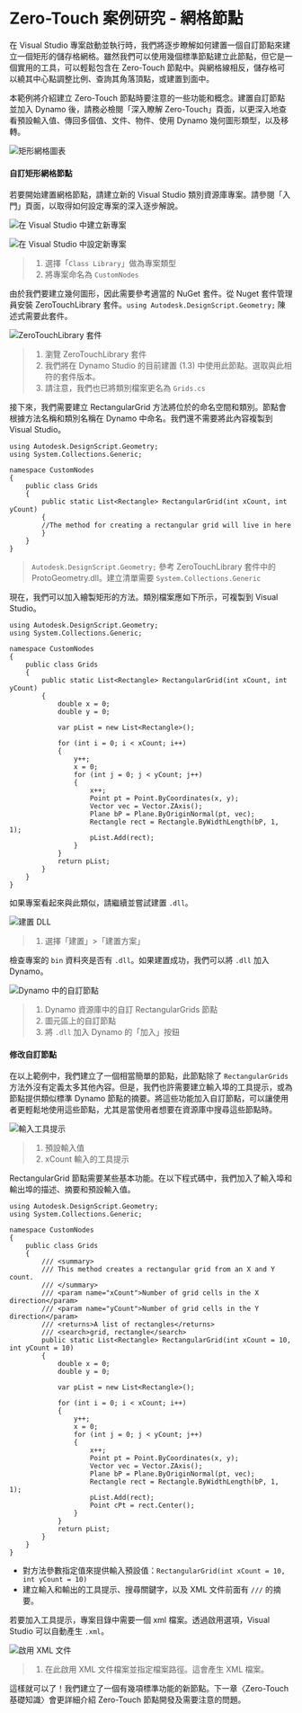 # Zero-Touch 案例研究 - 網格節點

在 Visual Studio 專案啟動並執行時，我們將逐步瞭解如何建置一個自訂節點來建立一個矩形的儲存格網格。雖然我們可以使用幾個標準節點建立此節點，但它是一個實用的工具，可以輕鬆包含在 Zero-Touch 節點中。與網格線相反，儲存格可以繞其中心點調整比例、查詢其角落頂點，或建置到面中。

本範例將介紹建立 Zero-Touch 節點時要注意的一些功能和概念。建置自訂節點並加入 Dynamo 後，請務必檢閱「深入瞭解 Zero-Touch」頁面，以更深入地查看預設輸入值、傳回多個值、文件、物件、使用 Dynamo 幾何圖形類型，以及移轉。

![矩形網格圖表](images/cover-image.jpg)

#### 自訂矩形網格節點 <a href="#custom-rectangular-grid-node" id="custom-rectangular-grid-node"></a>

若要開始建置網格節點，請建立新的 Visual Studio 類別資源庫專案。請參閱「入門」頁面，以取得如何設定專案的深入逐步解說。

![在 Visual Studio 中建立新專案](images/vs-new-project-1.jpg)

![在 Visual Studio 中設定新專案](images/vs-new-project-2.jpg)

> 1. 選擇「`Class Library`」做為專案類型
> 2. 將專案命名為 `CustomNodes`

由於我們要建立幾何圖形，因此需要參考適當的 NuGet 套件。從 Nuget 套件管理員安裝 ZeroTouchLibrary 套件。`using Autodesk.DesignScript.Geometry;` 陳述式需要此套件。

![ZeroTouchLibrary 套件](images/vs-nugetpackage.jpg)

> 1. 瀏覽 ZeroTouchLibrary 套件
> 2. 我們將在 Dynamo Studio 的目前建置 (1.3) 中使用此節點。選取與此相符的套件版本。
> 3. 請注意，我們也已將類別檔案更名為 `Grids.cs`

接下來，我們需要建立 RectangularGrid 方法將位於的命名空間和類別。節點會根據方法名稱和類別名稱在 Dynamo 中命名。我們還不需要將此內容複製到 Visual Studio。

```
using Autodesk.DesignScript.Geometry;
using System.Collections.Generic;

namespace CustomNodes
{
    public class Grids
    {
        public static List<Rectangle> RectangularGrid(int xCount, int yCount)
        {
        //The method for creating a rectangular grid will live in here
        }
    }
}
```

> `Autodesk.DesignScript.Geometry;` 參考 ZeroTouchLibrary 套件中的 ProtoGeometry.dll。建立清單需要 `System.Collections.Generic`

現在，我們可以加入繪製矩形的方法。類別檔案應如下所示，可複製到 Visual Studio。

```
using Autodesk.DesignScript.Geometry;
using System.Collections.Generic;

namespace CustomNodes
{
    public class Grids
    {
        public static List<Rectangle> RectangularGrid(int xCount, int yCount)
        {
            double x = 0;
            double y = 0;

            var pList = new List<Rectangle>();

            for (int i = 0; i < xCount; i++)
            {
                y++;
                x = 0;
                for (int j = 0; j < yCount; j++)
                {
                    x++;
                    Point pt = Point.ByCoordinates(x, y);
                    Vector vec = Vector.ZAxis();
                    Plane bP = Plane.ByOriginNormal(pt, vec);
                    Rectangle rect = Rectangle.ByWidthLength(bP, 1, 1);
                    pList.Add(rect);
                }
            }
            return pList;
        }
    }
}
```

如果專案看起來與此類似，請繼續並嘗試建置 `.dll`。

![建置 DLL](images/vs-grids.jpg)

> 1. 選擇「建置」>「建置方案」

檢查專案的 `bin` 資料夾是否有 `.dll`。如果建置成功，我們可以將 `.dll` 加入 Dynamo。

![Dynamo 中的自訂節點](images/RectangularGrid-Dynamo.jpg)

> 1. Dynamo 資源庫中的自訂 RectangularGrids 節點
> 2. 圖元區上的自訂節點
> 3. 將 `.dll` 加入 Dynamo 的「加入」按鈕

#### 修改自訂節點 <a href="#custom-node-modifications" id="custom-node-modifications"></a>

在以上範例中，我們建立了一個相當簡單的節點，此節點除了 `RectangularGrids` 方法外沒有定義太多其他內容。但是，我們也許需要建立輸入埠的工具提示，或為節點提供類似標準 Dynamo 節點的摘要。將這些功能加入自訂節點，可以讓使用者更輕鬆地使用這些節點，尤其是當使用者想要在資源庫中搜尋這些節點時。

![輸入工具提示](images/nodemodification.png)

> 1. 預設輸入值
> 2. xCount 輸入的工具提示

RectangularGrid 節點需要某些基本功能。在以下程式碼中，我們加入了輸入埠和輸出埠的描述、摘要和預設輸入值。

```
using Autodesk.DesignScript.Geometry;
using System.Collections.Generic;

namespace CustomNodes
{
    public class Grids
    {
        /// <summary>
        /// This method creates a rectangular grid from an X and Y count.
        /// </summary>
        /// <param name="xCount">Number of grid cells in the X direction</param>
        /// <param name="yCount">Number of grid cells in the Y direction</param>
        /// <returns>A list of rectangles</returns>
        /// <search>grid, rectangle</search>
        public static List<Rectangle> RectangularGrid(int xCount = 10, int yCount = 10)
        {
            double x = 0;
            double y = 0;

            var pList = new List<Rectangle>();

            for (int i = 0; i < xCount; i++)
            {
                y++;
                x = 0;
                for (int j = 0; j < yCount; j++)
                {
                    x++;
                    Point pt = Point.ByCoordinates(x, y);
                    Vector vec = Vector.ZAxis();
                    Plane bP = Plane.ByOriginNormal(pt, vec);
                    Rectangle rect = Rectangle.ByWidthLength(bP, 1, 1);
                    pList.Add(rect);
                    Point cPt = rect.Center();
                }
            }
            return pList;
        }
    }
}
```

* 對方法參數指定值來提供輸入預設值：`RectangularGrid(int xCount = 10, int yCount = 10)`
* 建立輸入和輸出的工具提示、搜尋關鍵字，以及 XML 文件前面有 `///` 的摘要。

若要加入工具提示，專案目錄中需要一個 xml 檔案。透過啟用選項，Visual Studio 可以自動產生 `.xml`。

![啟用 XML 文件](images/vs-xml.jpg)

> 1. 在此啟用 XML 文件檔案並指定檔案路徑。這會產生 XML 檔案。

這樣就可以了！我們建立了一個有幾項標準功能的新節點。下一章〈Zero-Touch 基礎知識〉會更詳細介紹 Zero-Touch 節點開發及需要注意的問題。
